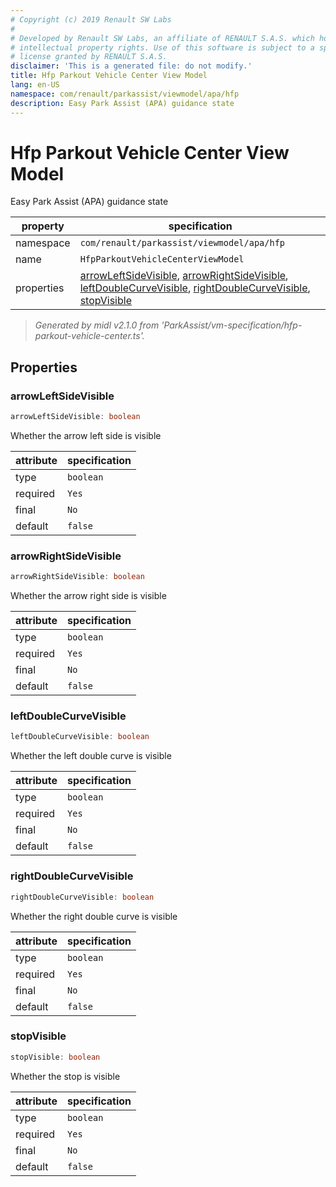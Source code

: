 ```yaml
---
# Copyright (c) 2019 Renault SW Labs
#
# Developed by Renault SW Labs, an affiliate of RENAULT S.A.S. which holds all
# intellectual property rights. Use of this software is subject to a specific
# license granted by RENAULT S.A.S.
disclaimer: 'This is a generated file: do not modify.'
title: Hfp Parkout Vehicle Center View Model
lang: en-US
namespace: com/renault/parkassist/viewmodel/apa/hfp
description: Easy Park Assist (APA) guidance state
---
```


# Hfp Parkout Vehicle Center View Model

Easy Park Assist (APA) guidance state

|property  |specification                                                                                                                                                                                                                                               |
|----------|------------------------------------------------------------------------------------------------------------------------------------------------------------------------------------------------------------------------------------------------------------|
|namespace |`com/renault/parkassist/viewmodel/apa/hfp`                                                                                                                                                                                                                  |
|name      |`HfpParkoutVehicleCenterViewModel`                                                                                                                                                                                                                          |
|properties|[arrowLeftSideVisible](#prop_arrowLeftSideVisible), [arrowRightSideVisible](#prop_arrowRightSideVisible), [leftDoubleCurveVisible](#prop_leftDoubleCurveVisible), [rightDoubleCurveVisible](#prop_rightDoubleCurveVisible), [stopVisible](#prop_stopVisible)|

> *Generated by midl v2.1.0 from 'ParkAssist/vm-specification/hfp-parkout-vehicle-center.ts'.*

<a id="title_Properties"></a>

## Properties

<a id="prop_arrowLeftSideVisible"></a>

### arrowLeftSideVisible

```ts
arrowLeftSideVisible: boolean
```

Whether the arrow left side is visible

|attribute|specification|
|---------|-------------|
|type     |`boolean`    |
|required |`Yes`        |
|final    |`No`         |
|default  |`false`      |

<a id="prop_arrowRightSideVisible"></a>

### arrowRightSideVisible

```ts
arrowRightSideVisible: boolean
```

Whether the arrow right side is visible

|attribute|specification|
|---------|-------------|
|type     |`boolean`    |
|required |`Yes`        |
|final    |`No`         |
|default  |`false`      |

<a id="prop_leftDoubleCurveVisible"></a>

### leftDoubleCurveVisible

```ts
leftDoubleCurveVisible: boolean
```

Whether the left double curve is visible

|attribute|specification|
|---------|-------------|
|type     |`boolean`    |
|required |`Yes`        |
|final    |`No`         |
|default  |`false`      |

<a id="prop_rightDoubleCurveVisible"></a>

### rightDoubleCurveVisible

```ts
rightDoubleCurveVisible: boolean
```

Whether the right double curve is visible

|attribute|specification|
|---------|-------------|
|type     |`boolean`    |
|required |`Yes`        |
|final    |`No`         |
|default  |`false`      |

<a id="prop_stopVisible"></a>

### stopVisible

```ts
stopVisible: boolean
```

Whether the stop is visible

|attribute|specification|
|---------|-------------|
|type     |`boolean`    |
|required |`Yes`        |
|final    |`No`         |
|default  |`false`      |

